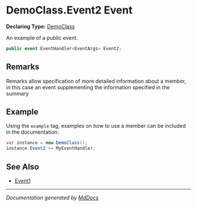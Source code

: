 ﻿# DemoClass.Event2 Event

**Declaring Type:** [DemoClass](../index.md)

An example of a public event.

```csharp
public event EventHandler<EventArgs> Event2;
```

## Remarks

Remarks allow specification of more detailed information about a member, in this case an event supplementing the information specified in the summary

## Example

Using the `example` tag, examples on how to use a member can be included in the documentation:

```csharp
var instance = new DemoClass();
instance.Event2 += MyEventHandler;
```

## See Also

- [Event1](Event1.md)

___

*Documentation generated by [MdDocs](https://github.com/ap0llo/mddocs)*
